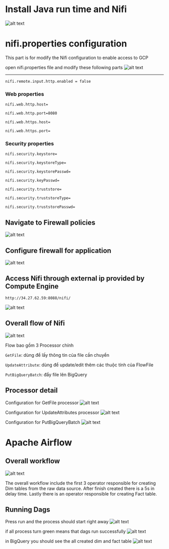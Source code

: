 # Install Java run time and Nifi
![alt text](images/image.png)

# nifi.properties configuration
This part is for modify the Nifi configuration to enable access to GCP

open nifi.properties file and modify these following parts
![alt text](images/nifi.properties.png)

---------------------------------------
`nifi.remote.input.http.enabled = false`

### Web properties
`nifi.web.http.host=`

`nifi.web.http.port=8080`

`nifi.web.https.host=`

`nifi.web.https.port=`

### Security properties

`nifi.security.keystore=`

`nifi.security.keystoreType=`

`nifi.security.keystorePasswd=`

`nifi.security.keyPasswd=`

`nifi.security.truststore=`

`nifi.security.truststoreType=`

`nifi.security.truststorePasswd=`

<!-- Setup firewall for the application -->
## Navigate to Firewall policies
![alt text](images/where_to_find_firewall.png)

## Configure firewall for application
![alt text](images/firewall_configure.png)

## Access Nifi through external ip provided by Compute Engine

`http://34.27.62.59:8088/nifi/`

![alt text](images/Nifi.png)

## Overall flow of Nifi
![alt text](images/Nifi_overall_process.png)

Flow bao gồm 3 Processor chính

`GetFile`: dùng để lấy thông tin của file cần chuyển

`UpdateAttribute`: dùng để update/edit thêm các thuộc tính của FlowFile

`PutBigQueryBatch`: đẩy file lên BigQuery

## Processor detail

Configuration for GetFile processor
![alt text](images/GetFile_config.png)

Configuration for UpdateAttributes processor
![alt text](images/UpdateAttributes_config.png)

Configuration for PutBigQueryBatch
![alt text](images/PutBigQueryBatch.png)

# Apache Airflow

## Overall workflow

![alt text](images/airflow_workflow.png)

The overall workflow include the first 3 operator responsible for creating Dim tables from the raw data source. After finish created there is a 5s in delay time. Lastly there is an operator responsible for creating Fact table.

## Running Dags

Press run and the process should start right away
![alt text](images/dags_in_process.png)

if all process turn green means that dags run successfully
![alt text](images/dag_result.png)

in BigQuery you should see the all created dim and fact table
![alt text](images/bq_result.png)

